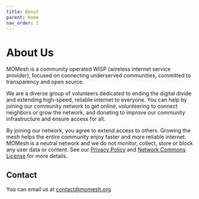 ```yaml
---
title: About
parent: Home
nav_order: 1
---
```


# About Us

MOMesh is a community operated WISP (wireless internet service provider), focused on connecting underserved communities, committed to transparency and open source.

We are a diverse group of volunteers dedicated to ending the digital divide and extending high-speed, reliable internet to everyone. You can help by joining our community network to get online, volunteering to connect neighbors or grow the network, and donating to improve our community infrastructure and ensure access for all.

By joining our network, you agree to extend access to others. Growing the mesh helps the entire community enjoy faster and more reliable internet. MOMesh is a neutral network and we do not monitor, collect, store or block any user data or content. See our [Privacy Policy](/privacy-policy) and [Network Commons License](./network-commons-license) for more details.

## Contact

You can email us at <a href="mailto:contact@momesh.org">contact@momesh.org</a>
